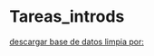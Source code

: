 # Tareas_introds
[descargar base de datos limpia por:](https://drive.google.com/file/d/1z0PjubzFupFfNgb15n-nZXvsX0IcCAFI/view?usp=sharing)
